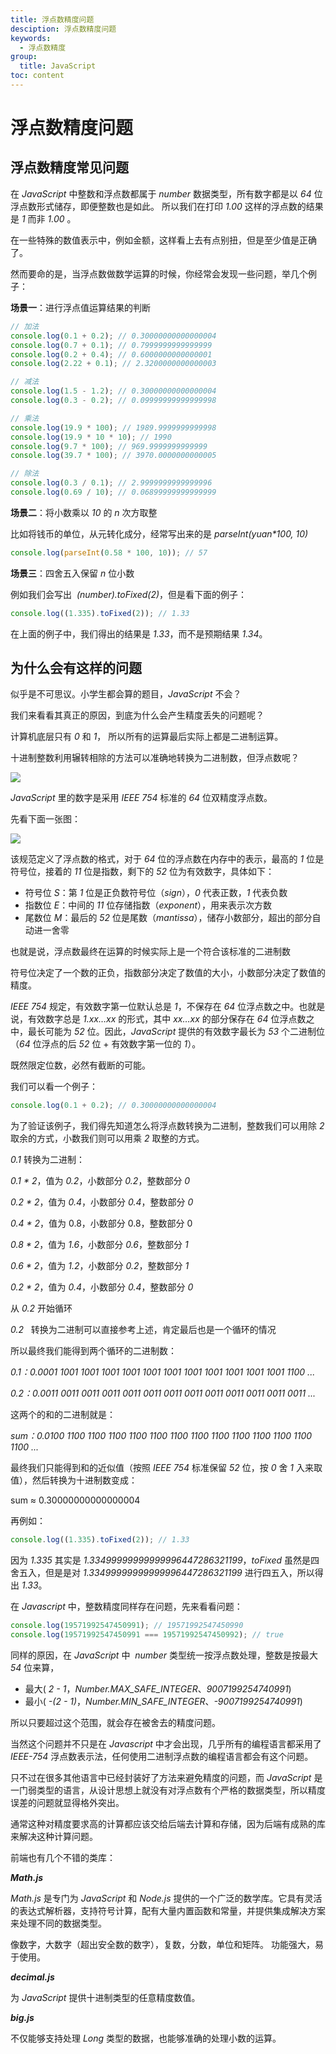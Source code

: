 ```yaml
---
title: 浮点数精度问题
desciption: 浮点数精度问题
keywords:
  - 浮点数精度
group:
  title: JavaScript
toc: content
---
```


# 浮点数精度问题

## 浮点数精度常见问题

在 _JavaScript_ 中整数和浮点数都属于 _number_ 数据类型，所有数字都是以 _64_ 位浮点数形式储存，即便整数也是如此。 所以我们在打印 _1.00_ 这样的浮点数的结果是 _1_ 而非 _1.00_ 。

在一些特殊的数值表示中，例如金额，这样看上去有点别扭，但是至少值是正确了。

然而要命的是，当浮点数做数学运算的时候，你经常会发现一些问题，举几个例子：

**场景一**：进行浮点值运算结果的判断

```javascript
// 加法
console.log(0.1 + 0.2); // 0.30000000000000004
console.log(0.7 + 0.1); // 0.7999999999999999
console.log(0.2 + 0.4); // 0.6000000000000001
console.log(2.22 + 0.1); // 2.3200000000000003

// 减法
console.log(1.5 - 1.2); // 0.30000000000000004
console.log(0.3 - 0.2); // 0.09999999999999998

// 乘法
console.log(19.9 * 100); // 1989.9999999999998
console.log(19.9 * 10 * 10); // 1990
console.log(9.7 * 100); // 969.9999999999999
console.log(39.7 * 100); // 3970.0000000000005

// 除法
console.log(0.3 / 0.1); // 2.9999999999999996
console.log(0.69 / 10); // 0.06899999999999999
```

**场景二**：将小数乘以 _10_ 的 _n_ 次方取整

比如将钱币的单位，从元转化成分，经常写出来的是 _parseInt(yuan\*100, 10)_

```javascript
console.log(parseInt(0.58 * 100, 10)); // 57
```

**场景三**：四舍五入保留 _n_ 位小数

例如我们会写出  *(number).toFixed(2)*，但是看下面的例子：

```javascript
console.log((1.335).toFixed(2)); // 1.33
```

在上面的例子中，我们得出的结果是 _1.33_，而不是预期结果 _1.34_。

## 为什么会有这样的问题

似乎是不可思议。小学生都会算的题目，_JavaScript_ 不会？

我们来看看其真正的原因，到底为什么会产生精度丢失的问题呢？

计算机底层只有 _0_ 和 _1_， 所以所有的运算最后实际上都是二进制运算。

十进制整数利用辗转相除的方法可以准确地转换为二进制数，但浮点数呢？

![](https://p6-juejin.byteimg.com/tos-cn-i-k3u1fbpfcp/9fc493d0e2e84274b8445d8c5df405ae~tplv-k3u1fbpfcp-watermark.awebp#alt=img)

_JavaScript_ 里的数字是采用 _IEEE 754_ 标准的 _64_ 位双精度浮点数。

先看下面一张图：

![](https://xiejie-typora.oss-cn-chengdu.aliyuncs.com/2021-09-29-060439.png#alt=preview)

该规范定义了浮点数的格式，对于 _64_ 位的浮点数在内存中的表示，最高的 _1_ 位是符号位，接着的 _11_ 位是指数，剩下的 _52_ 位为有效数字，具体如下：

- 符号位 _S_：第 _1_ 位是正负数符号位（_sign_），_0_ 代表正数，_1_ 代表负数
- 指数位 _E_：中间的 _11_ 位存储指数（_exponent_），用来表示次方数
- 尾数位 _M_：最后的 _52_ 位是尾数（_mantissa_），储存小数部分，超出的部分自动进一舍零

也就是说，浮点数最终在运算的时候实际上是一个符合该标准的二进制数

符号位决定了一个数的正负，指数部分决定了数值的大小，小数部分决定了数值的精度。

_IEEE 754_ 规定，有效数字第一位默认总是 _1_，不保存在 _64_ 位浮点数之中。也就是说，有效数字总是 _1.xx…xx_ 的形式，其中 _xx…xx_ 的部分保存在 _64_ 位浮点数之中，最长可能为 _52_ 位。因此，_JavaScript_ 提供的有效数字最长为 _53_ 个二进制位（_64_ 位浮点的后 _52_ 位 + 有效数字第一位的 _1_）。

既然限定位数，必然有截断的可能。

我们可以看一个例子：

```javascript
console.log(0.1 + 0.2); // 0.30000000000000004
```

为了验证该例子，我们得先知道怎么将浮点数转换为二进制，整数我们可以用除 _2_ 取余的方式，小数我们则可以用乘 _2_ 取整的方式。

_0.1_ 转换为二进制：

_0.1 \* 2_，值为 _0.2_，小数部分 _0.2_，整数部分 _0_

_0.2 \* 2_，值为 _0.4_，小数部分 _0.4_，整数部分 _0_

_0.4 \* 2_，值为 0.8，小数部分 0.8，整数部分 0

_0.8 \* 2_，值为 _1.6_，小数部分 _0.6_，整数部分 _1_

_0.6 \* 2_，值为 _1.2_，小数部分 _0.2_，整数部分 _1_

_0.2 \* 2_，值为 _0.4_，小数部分 _0.4_，整数部分 _0_

从 _0.2_ 开始循环

_0.2_   转换为二进制可以直接参考上述，肯定最后也是一个循环的情况

所以最终我们能得到两个循环的二进制数：

_0.1：0.0001 1001 1001 1001 1001 1001 1001 1001 1001 1001 1001 1001 1100 ..._

_0.2：0.0011 0011 0011 0011 0011 0011 0011 0011 0011 0011 0011 0011 0011 ..._

这两个的和的二进制就是：

_sum：0.0100 1100 1100 1100 1100 1100 1100 1100 1100 1100 1100 1100 1100 1100 ..._

最终我们只能得到和的近似值（按照 _IEEE 754_ 标准保留 _52_ 位，按 _0_ 舍 _1_ 入来取值），然后转换为十进制数变成：

sum ≈ 0.30000000000000004

再例如：

```javascript
console.log((1.335).toFixed(2)); // 1.33
```

因为 _1.335_ 其实是 _1.33499999999999996447286321199_，_toFixed_ 虽然是四舍五入，但是是对 _1.33499999999999996447286321199_ 进行四五入，所以得出 _1.33_。

在 _Javascript_ 中，整数精度同样存在问题，先来看看问题：

```javascript
console.log(19571992547450991); // 19571992547450990
console.log(19571992547450991 === 19571992547450992); // true
```

同样的原因，在 _JavaScript_ 中  *number* 类型统一按浮点数处理，整数是按最大 _54_ 位来算，

- 最大( _2 - 1_，_Number.MAX_SAFE_INTEGER_、_9007199254740991_)
- 最小( _-(2 - 1)_，_Number.MIN_SAFE_INTEGER_、_-9007199254740991_)

所以只要超过这个范围，就会存在被舍去的精度问题。

当然这个问题并不只是在 _Javascript_ 中才会出现，几乎所有的编程语言都采用了 _IEEE-754_ 浮点数表示法，任何使用二进制浮点数的编程语言都会有这个问题。

只不过在很多其他语言中已经封装好了方法来避免精度的问题，而 _JavaScript_ 是一门弱类型的语言，从设计思想上就没有对浮点数有个严格的数据类型，所以精度误差的问题就显得格外突出。

通常这种对精度要求高的计算都应该交给后端去计算和存储，因为后端有成熟的库来解决这种计算问题。

前端也有几个不错的类库：

**_Math.js_**

_Math.js_ 是专门为 _JavaScript_ 和 _Node.js_ 提供的一个广泛的数学库。它具有灵活的表达式解析器，支持符号计算，配有大量内置函数和常量，并提供集成解决方案来处理不同的数据类型。

像数字，大数字（超出安全数的数字），复数，分数，单位和矩阵。 功能强大，易于使用。

**_decimal.js_**

为 _JavaScript_ 提供十进制类型的任意精度数值。

**_big.js_**

不仅能够支持处理 _Long_ 类型的数据，也能够准确的处理小数的运算。
